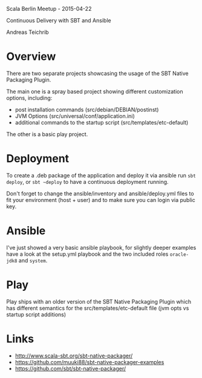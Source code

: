Scala Berlin Meetup - 2015-04-22

Continuous Delivery with SBT and Ansible

Andreas Teichrib

# Overview

There are two separate projects showcasing the usage of the SBT Native Packaging Plugin.

The main one is a spray based project showing different customization options, including:
- post installation commands (src/debian/DEBIAN/postinst)
- JVM Options (src/universal/conf/application.ini)
- additional commands to the startup script (src/templates/etc-default)

The other is a basic play project.

# Deployment
To create a .deb package of the application and deploy it via ansible run `sbt deploy`, or `sbt ~deploy` to have a continuous deployment running.

Don't forget to change the ansible/inventory and ansible/deploy.yml files to fit your environment (host + user) and to make sure you can login via public key.

# Ansible
I've just showed a very basic ansible playbook, for slightly deeper examples have a look at the setup.yml playbook and the two included roles `oracle-jdk8` and `system`.

# Play
Play ships with an older version of the SBT Native Packaging Plugin which has different semantics for the src/templates/etc-default file (jvm opts vs startup script additions)

# Links
- http://www.scala-sbt.org/sbt-native-packager/
- https://github.com/muuki88/sbt-native-packager-examples
- https://github.com/sbt/sbt-native-packager/
